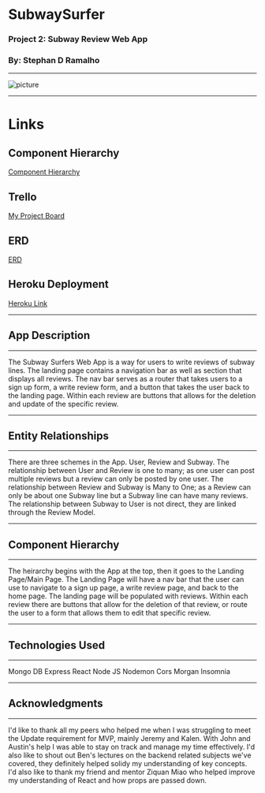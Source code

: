 # SubwaySurfer

### Project 2: Subway Review Web App

### By: Stephan D Ramalho

---

![picture](https://static01.nyt.com/packages/flash/photo/20090610-Lens-Showcase-SubwayArt/016-20090610-Showcase-SubwayArt.jpg)

---

# Links

## Component Hierarchy

[Component Hierarchy](https://lucid.app/lucidchart/e9698d3c-e009-4e7d-ac34-87f849b5572b/edit?viewport_loc=-21%2C64%2C1560%2C756%2C0_0&invitationId=inv_b7f22fc4-0ce5-498a-a2b3-58a97358ad39)

## Trello

[My Project Board](https://trello.com/invite/b/poozAc5o/ATTI56f231de0694f4e9c084f1d216926f18266D4040/subway-surfer)

## ERD

[ERD](https://drive.google.com/file/d/1Nqq-NP9CVvOiskwQ7pi0_ouXn9zHwBCn/view?usp=sharing)

## Heroku Deployment

[Heroku Link](https://subway-surfers2022.herokuapp.com/)

---

## App Description

---

The Subway Surfers Web App is a way for users to write reviews of subway lines.
The landing page contains a navigation bar as well as section that displays all reviews. The nav bar serves as a router that takes users to a sign up form, a write review form, and a button that takes the user back to the landing page. Within each review are buttons that allows for the deletion and update of the specific review.

---

## Entity Relationships

---

There are three schemes in the App. User, Review and Subway.
The relationship between User and Review is one to many; as one user can post multiple reviews but a review can only be posted by one user. The relationship between Review and Subway is Many to One; as a Review can only be about one Subway line but a Subway line can have many reviews. The relationship between Subway to User is not direct, they are linked through the Review Model.

---

## Component Hierarchy

---

The heirarchy begins with the App at the top, then it goes to the Landing Page/Main Page. The Landing Page will have a nav bar that the user can use to navigate to a sign up page, a write review page, and back to the home page. The landing page will be populated with reviews. Within each review there are buttons that allow for the deletion of that review, or route the user to a form that allows them to edit that specific review.

---

## Technologies Used

---

Mongo DB
Express
React
Node JS
Nodemon
Cors
Morgan
Insomnia

---

## Acknowledgments

---

I'd like to thank all my peers who helped me when I was struggling to meet the Update requirement for MVP, mainly Jeremy and Kalen. With John and Austin's help I was able to stay on track and manage my time effectively. I'd also like to shout out Ben's lectures on the backend related subjects we've covered, they definitely helped solidy my understanding of key concepts. I'd also like to thank
my friend and mentor Ziquan Miao who helped improve my understanding of React and how props are passed down.
